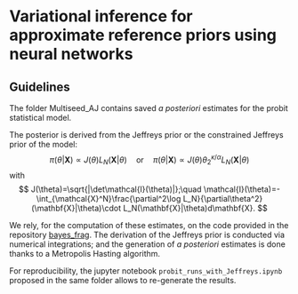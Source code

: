
# Variational inference for approximate reference priors using neural networks

## Guidelines

The folder Multiseed_AJ contains saved *a posteriori* estimates for the probit statistical model.

The posterior is derived from the Jeffreys prior or the constrained Jeffreys prior of the model:
    $$\pi(\theta|\mathbf{X}) \propto J(\theta)L_N(\mathbf{X}|\theta) \quad\text{or}\quad \pi(\theta|\mathbf{X}) \propto J(\theta)\theta_{2}^{\kappa/\alpha}L_N(\mathbf{X}|\theta)$$
with
    $$ J(\theta)=\sqrt{|\det\mathcal{I}(\theta)|};\quad \mathcal{I}(\theta)=-\int_{\mathcal{X}^N}\frac{\partial^2\log L_N}{\partial\theta^2}(\mathbf{X}|\theta)\cdot L_N(\mathbf{X}|\theta)d\mathbf{X}. $$

We rely, for the computation of these estimates, on the code provided in the repository [bayes_frag](https://github.com/vbkantoine/bayes_frag).
The derivation of the Jeffreys prior is conducted via numerical integrations; and the generation of *a posteriori* estimates is done thanks to a Metropolis Hasting algorithm.

For reproducibility, the jupyter notebook `probit_runs_with_Jeffreys.ipynb` proposed in the same folder allows to re-generate the results.
